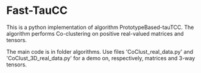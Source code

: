 # Fast-TauCC

This is a python implementation of algorithm PrototypeBased-tauTCC. The algorithm performs Co-clustering on positive real-valued matrices and tensors.

The main code is in folder algorithms. Use files 'CoClust_real_data.py' and 'CoClust_3D_real_data.py' for a demo on, respectively, matrices and 3-way tensors.
